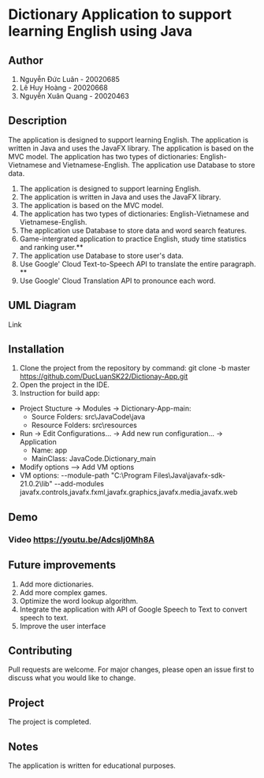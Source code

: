 
# Dictionary Application to support learning English using Java

## Author

  1. Nguyễn Đức Luân - 20020685
  2. Lê Huy Hoàng - 20020668
  3. Nguyễn Xuân Quang - 20020463
  
## Description

The application is designed to support learning English. The application is written in Java and uses the JavaFX library. The application is based on the MVC model. The application has two types of dictionaries: English-Vietnamese and Vietnamese-English. The application use Database to store data.
  1. The application is designed to support learning English.
  2. The application is written in Java and uses the JavaFX library.
  3. The application is based on the MVC model.
  4. The application has two types of dictionaries: English-Vietnamese and Vietnamese-English.
  5. The application use Database to store data and word search features.
  6. Game-intergrated application to practice English, study time statistics and ranking user.**
  7. The application use Database to store user's data.
  8. Use Google' Cloud Text-to-Speech API to translate the entire paragraph. **
  9. Use Google' Cloud Translation API to pronounce each word.
## UML Diagram
Link
## Installation

 1. Clone the project from the repository by command: git clone -b master https://github.com/DucLuanSK22/Dictionay-App.git
  2. Open the project in the IDE.
  3. Instruction for build app:
- Project Stucture -> Modules -> Dictionary-App-main:
  + Source Folders: src\JavaCode\java
  + Resource Folders: src\resources
- Run -> Edit Configurations... -> Add new run configuration... -> Application
  + Name: app
  + MainClass: JavaCode.Dictionary_main
- Modify options --> Add VM options
- VM options: --module-path "C:\Program Files\Java\javafx-sdk-21.0.2\lib" --add-modules javafx.controls,javafx.fxml,javafx.graphics,javafx.media,javafx.web  
## Demo

### Video https://youtu.be/Adcslj0Mh8A


## Future improvements

  1. Add more dictionaries.
  2. Add more complex games.
  3. Optimize the word lookup algorithm.
  4. Integrate the application with API of Google Speech to Text to convert speech to text.
  5. Improve the user interface
##  Contributing
Pull requests are welcome. For major changes, please open an issue first to discuss what you would like to change.
## Project 
The project is completed.
## Notes
The application is written for educational purposes.
